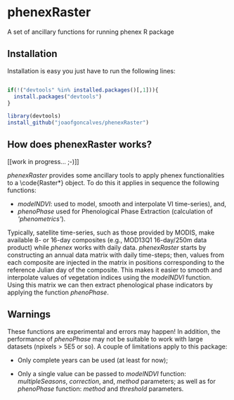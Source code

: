 # phenexRaster
      
A set of ancillary functions for running phenex R package


## Installation

Installation is easy you just have to run the following lines:     

```R

if(!("devtools" %in% installed.packages()[,1])){
  install.packages("devtools")
}
  
library(devtools)
install_github("joaofgoncalves/phenexRaster")

```


## How does phenexRaster works?

[[work in progress... ;-)]]

_phenexRaster_ provides some ancillary tools to apply phenex functionalities to a \code{Raster*} object.
To do this it applies in sequence the following functions: 
   - _modelNDVI_: used to model, smooth and interpolate VI time-series), and, 
   - _phenoPhase_ used for Phenological Phase Extraction (calculation of _'phenometrics'_).

Typically, satellite time-series, such as those provided by MODIS, make available 8- or 16-day composites 
(e.g., MOD13Q1 16-day/250m  data product) while _phenex_ works with daily data. _phenexRaster_ starts by 
constructing an annual data matrix with daily time-steps; then, values from each composite are injected in 
the matrix in positions corresponding to the reference Julian day of the composite. This makes it easier to 
smooth and interpolate values of vegetation indices using the _modelNDVI_ function. Using this matrix we can 
then extract phenological phase indicators by applying the function _phenoPhase_.


## Warnings 

These functions are experimental and errors may happen! In addition, the performance 
of _phenoPhase_ may not be suitable to work with large datasets (npixels > 5E5 or so). 
A couple of limitations apply to this package:      

   - Only complete years can be used (at least for now);

   - Only a single value can be passed to _modelNDVI_ function: _multipleSeasons_, _correction_, and, _method_ parameters; as well as for _phenoPhase_ function: _method_ and _threshold_ parameters.
   
   
